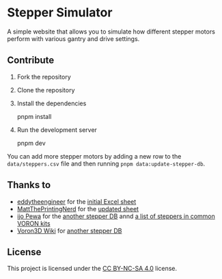 # Stepper Simulator

A simple website that allows you to simulate how different stepper motors perform with various gantry and drive settings.

## Contribute

1.  Fork the repository
2.  Clone the repository
3.  Install the dependencies

    pnpm install

4.  Run the development server

    pnpm dev

You can add more stepper motors by adding a new row to the `data/steppers.csv` file and then running `pnpm data:update-stepper-db`.

## Thanks to

- [eddytheengineer](https://www.youtube.com/@eddietheengineer) for the [initial Excel sheet](https://github.com/eddietheengineer/documentation/blob/master/stepper_motor/data/motor_torque_sim_v9_database.xlsm)
- [MattThePrintingNerd](https://www.youtube.com/@MattThePrintingNerd) for the [updated sheet](https://github.com/MSzturc/the100/blob/main/Docs/motor_torque_sim_v9_database_updated.xlsm)
- [ijo Pewa](https://bsky.app/profile/peraf191.bsky.social) for the [another stepper DB](https://docs.google.com/spreadsheets/d/1k9t3DWM2Y4Woi8LwcusVYmXaR-xXhaoPenG4Cc03Q_Q/edit?gid=2072803242#gid=2072803242) annd [a list of steppers in common VORON kits](https://docs.google.com/spreadsheets/d/1yR01doP-VDGOTzo3UFn6p9B9MzXFYckLLVf_dpL7SM8/edit?gid=1112171596#gid=1112171596)
- [Voron3D Wiki](https://voron3d.wiki) for [another stepper DB](https://voron3d.wiki/electronics/stepper-motor/stepper-motor/#stepper-motor-database)

## License

This project is licensed under the [CC BY-NC-SA 4.0](https://creativecommons.org/licenses/by-nc-sa/4.0/) license.
